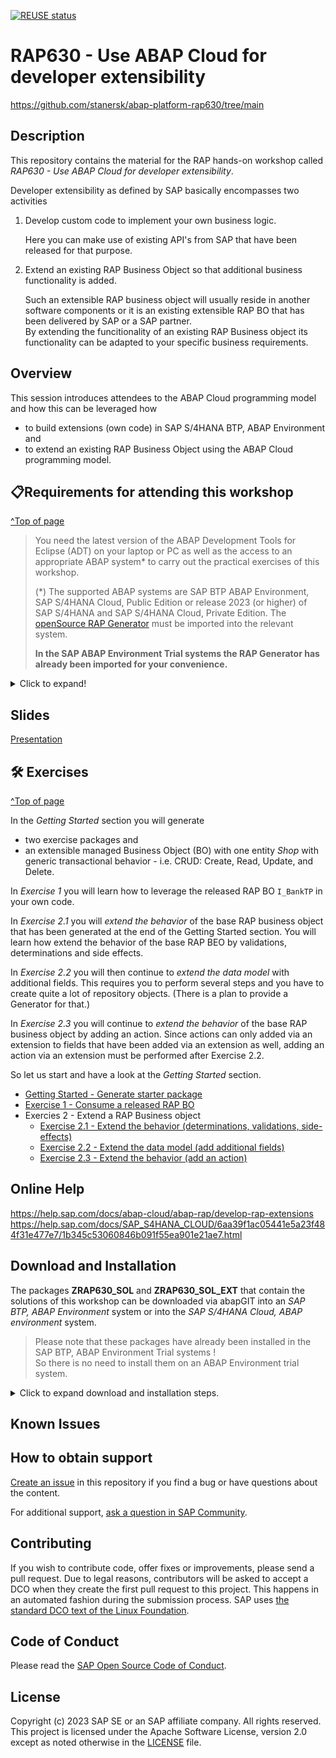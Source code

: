[![REUSE status](https://api.reuse.software/badge/github.com/stanersk/abap-platform-rap630)](https://api.reuse.software/info/github.com/stanersk/abap-platform-rap630)

# RAP630 - Use ABAP Cloud for developer extensibility
https://github.com/stanersk/abap-platform-rap630/tree/main

## Description

This repository contains the material for the RAP hands-on workshop called _RAP630 - Use ABAP Cloud for developer extensibility_.  

Developer extensibility as defined by SAP basically encompasses two activities 

1. Develop custom code to implement your own business logic.   

   Here you can make use of existing API's from SAP that have been released for that purpose.
   
3. Extend an existing RAP Business Object so that additional business functionality is added.

   Such an extensible RAP business object will usually reside in another software components or it is an existing extensible RAP BO that has been delivered by SAP or a SAP partner.  
   By extending the funcitionality of an existing RAP Business object its functionality can be adapted to your specific business requirements.

## Overview

This session introduces attendees to the ABAP Cloud programming model and how this can be leveraged how
- to build extensions (own code) in SAP S/4HANA BTP, ABAP Environment and  
- to extend an existing RAP Business Object using the ABAP Cloud programming model.   

## 📋Requirements for attending this workshop 
[^Top of page](#)

> You need the latest version of the ABAP Development Tools for Eclipse (ADT) on your laptop or PC as well as the access to an appropriate ABAP system* to carry out the practical exercises of this workshop.
>
> (*) The supported ABAP systems are SAP BTP ABAP Environment, SAP S/4HANA Cloud, Public Edition or release 2023 (or higher) of SAP S/4HANA and SAP S/4HANA Cloud, Private Edition.
> The [openSource RAP Generator](https://github.com/SAP-samples/cloud-abap-rap) must be imported into the relevant system.
> 
> **In the SAP ABAP Environment Trial systems the RAP Generator has already been imported for your convenience.**  

<details>
  <summary>Click to expand!</summary>

The requirements to follow the exercises in this repository are:
1. [Install the latest Eclipse platform and the latest ABAP Development Tools (ADT) plugin](https://developers.sap.com/tutorials/abap-install-adt.html)
2. [Create an user on the SAP BTP, ABAP environment Trial](https://developers.sap.com/tutorials/abap-environment-trial-onboarding.html) (_Read exception below_)
3. [Create an ABAP Cloud Project](https://developers.sap.com/tutorials/abap-environment-create-abap-cloud-project.html)

>> ⚠ **Exception regarding SAP-led events such as "ABAP Developer Day" and "SAP CodeJam"**:   
>> → A dedicated ABAP system with pre-generated packages for the hands-on workshop participants will be provided.   
>> → Access to the system details for this on-site workshop will be provided by the instructors during the session.    
</details>


## Slides
[Presentation](https://github.com/SAP-samples/teched2023-DT182v/blob/5468676ccceadbda6e9b16432f12194a7de3eb39/slides/AD182v%40SAP_TechEd_2023_final_RAP_Extensibility_JS.pdf) 

## 🛠 Exercises
[^Top of page](#)

In the _Getting Started_ section you will generate 
- two exercise packages and
- an extensible managed Business Object (BO) with one entity _Shop_ with generic transactional behavior - i.e. CRUD: Create, Read, Update, and Delete. 

In _Exercise 1_ you will learn how to leverage the released RAP BO `I_BankTP` in your own code. 

In _Exercise 2.1_ you will _extend the behavior_ of the base RAP business object that has been generated at the end of the Getting Started section. You will learn how extend the behavior of the base RAP BEO by validations, determinations and side effects. 

In _Exercise 2.2_ you will then continue to _extend the data model_ with additional fields. This requires you to perform several steps and you have to create quite a lot of repository objects. (There is a plan to provide a Generator for that.)  

In _Exercise 2.3_ you will continue to _extend the behavior_ of the base RAP business object by adding an action. Since actions can only added via an extension to fields that have been added via an extension as well, adding an action via an extension must be performed after Exercise 2.2.   

So let us start and have a look at the _Getting Started_ section.

- [Getting Started - Generate starter package](exercises/ex0/)
- [Exercise 1 - Consume a released RAP BO](exercises/ex1/)
- Exercies 2 - Extend a RAP Business object
  - [Exercise 2.1 - Extend the behavior (determinations, validations, side-effects)](exercises/ex2/)
  - [Exercise 2.2 - Extend the data model (add additional fields)](exercises/ex3/)
  - [Exercise 2.3 - Extend the behavior (add an action)](exercises/ex4/)

## Online Help

https://help.sap.com/docs/abap-cloud/abap-rap/develop-rap-extensions
https://help.sap.com/docs/SAP_S4HANA_CLOUD/6aa39f1ac05441e5a23f484f31e477e7/1b345c53060846b091f55ea901e21ae7.html

## Download and Installation

The packages **ZRAP630_SOL** and **ZRAP630_SOL_EXT** that contain the solutions of this workshop can be downloaded via abapGIT into an *SAP BTP, ABAP Environment* system or into the *SAP S/4HANA Cloud, ABAP environment* system.

> Please note that these packages have already been installed in the SAP BTP, ABAP Environment Trial systems !   
> So there is no need to install them on an ABAP Environment trial system.   

<details>
  <summary>Click to expand download and installation steps.</summary>

  The steps to download and install the package of the base RAP business object can be found here:   
   
1. Create a package **'ZRAP630_SOL'** with **'ZLOCAL'** as the superpackage.  
2. Link this package with the URL of the RAP630 GitHub repository `https://github.com/SAP-samples/abap-platform-rap630`.
3. Use the branch `main`.
4. Pull changes.
5. Use mass activation to activate the objects that have been imported in step 3.
6. Publish the service binding `ZRAP630UI_SHOP_O4_SOL`.

   After you have performed the aforementioned steps you can continue to download the solution package of the extension project **ZRAP630_SOL_EXT**.

   Since these are stored for technical reasons in another Github repository **abap-platform-rap630-ext** you have to
   to download the source from that repository 'https://github.com/SAP-samples/abap-platform-rap630-ext'.
   
   
</details>

## Known Issues
<!-- You may simply state "No known issues. -->

## How to obtain support
[Create an issue](https://github.com/SAP-samples/<repository-name>/issues) in this repository if you find a bug or have questions about the content.
 
For additional support, [ask a question in SAP Community](https://answers.sap.com/questions/ask.html).

## Contributing
If you wish to contribute code, offer fixes or improvements, please send a pull request. Due to legal reasons, contributors will be asked to accept a DCO when they create the first pull request to this project. This happens in an automated fashion during the submission process. SAP uses [the standard DCO text of the Linux Foundation](https://developercertificate.org/).

## Code of Conduct
Please read the [SAP Open Source Code of Conduct](https://github.com/SAP-samples/.github/blob/main/CODE_OF_CONDUCT.md).

## License
Copyright (c) 2023 SAP SE or an SAP affiliate company. All rights reserved. This project is licensed under the Apache Software License, version 2.0 except as noted otherwise in the [LICENSE](LICENSE) file.

